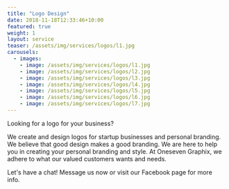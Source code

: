```yaml
---
title: "Logo Design"
date: 2018-11-18T12:33:46+10:00
featured: true
weight: 1
layout: service
teaser: /assets/img/services/logos/l1.jpg
carousels:
  - images: 
    - image: /assets/img/services/logos/l1.jpg
    - image: /assets/img/services/logos/l2.jpg
    - image: /assets/img/services/logos/l3.jpg
    - image: /assets/img/services/logos/l4.jpg
    - image: /assets/img/services/logos/l5.jpg
    - image: /assets/img/services/logos/l6.jpg
    - image: /assets/img/services/logos/l7.jpg
---
```


Looking for a logo for your business? 

We create and design logos for startup businesses and personal branding. We believe that good design makes a good branding. We are here to help you in creating your personal branding and style. At Oneseven Graphix, we adhere to what our valued customers wants and needs. 

Let's have a chat! Message us now or visit our Facebook page for more info.